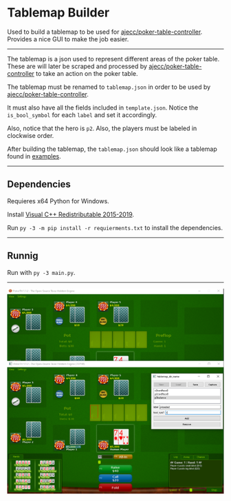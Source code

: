 # Tablemap Builder

Used to build a tablemap to be used for [ajecc/poker-table-controller](https://github.com/ajecc/poker-table-controller). Provides a nice GUI to make the job easier. 

---

The tablemap is a json used to represent different areas of the poker table. These are will later be scraped and processed by [ajecc/poker-table-controller](https://github.com/ajecc/poker-table-controller) to take an action on the poker table.

The tablemap must be renamed to `tablemap.json` in order to be used by [ajecc/poker-table-controller](https://github.com/ajecc/poker-table-controller).

It must also have all the fields included in `template.json`. Notice the `is_bool_symbol` for each `label` and set it accordingly.

Also, notice that the hero is `p2`. Also, the players must be labeled in clockwise order.

After building the tablemap, the `tablemap.json` should look like a tablemap found in [examples](https://github.com/ajecc/tablemap-builder).

---

## Dependencies

Requieres x64 Python for Windows.

Install [Visual C++ Redistributable 2015-2019](https://support.microsoft.com/en-us/help/2977003/the-latest-supported-visual-c-downloads).

Run `py -3 -m pip install -r requierments.txt` to install the dependencies.

---

## Runnig

Run with `py -3 main.py`.

---

![tablemap-builer example GUI](examples/example_image.png)
